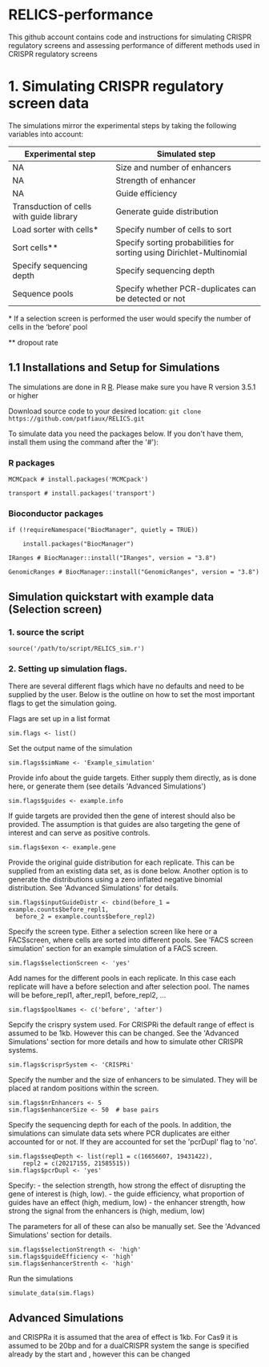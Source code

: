 # RELICS-performance
This github account contains code and instructions for simulating CRISPR regulatory screens and assessing performance of different methods used in CRISPR regulatory screens

# 1. Simulating CRISPR regulatory screen data
The simulations mirror the experimental steps by taking the following variables into account:

| Experimental step | Simulated step |
| ----------------- | -------------- |
| NA | Size and number of enhancers|
| NA | Strength of enhancer |
| NA | Guide efficiency |
| Transduction of cells with guide library | Generate guide distribution |
| Load sorter with cells* | Specify number of cells to sort |
| Sort cells** | Specify sorting probabilities for sorting using Dirichlet-Multinomial |
| Specify sequencing depth | Specify sequencing depth |
| Sequence pools | Specify whether PCR-duplicates can be detected or not |

\* If a selection screen is performed the user would specify the number of cells in the ‘before’ pool

** dropout rate

## 1.1 Installations and Setup for Simulations
The simulations are done in R [R](https://cran.r-project.org/bin/windows/base/). Please make sure you have R version 3.5.1 or higher

Download source code to your desired location: `git clone https://github.com/patfiaux/RELICS.git`

To simulate data you need the packages below. If you don't have them, install them using the command after the '#'):
### R packages
```
MCMCpack # install.packages('MCMCpack')

transport # install.packages('transport')

```

### Bioconductor packages
```
if (!requireNamespace("BiocManager", quietly = TRUE))

    install.packages("BiocManager")
    
IRanges # BiocManager::install("IRanges", version = "3.8")

GenomicRanges # BiocManager::install("GenomicRanges", version = "3.8")
```

## Simulation quickstart with example data (Selection screen)
### 1. source the script
```
source('/path/to/script/RELICS_sim.r')
```

### 2. Setting up simulation flags. 
There are several different flags which have no defaults and need to be supplied by the user. Below is the outline on how to set the most important flags to get the simulation going.

Flags are set up in a list format

```
sim.flags <- list()
```

Set the output name of the simulation
```
sim.flags$simName <- 'Example_simulation'
```

Provide info about the guide targets. Either supply them directly, as is done here, or generate them (see details 'Advanced Simulations')
```
sim.flags$guides <- example.info
```

If guide targets are provided then the gene of interest should also be provided. The assumption is that guides are also targeting the gene of interest and can serve as positive controls.
```
sim.flags$exon <- example.gene
```

Provide the original guide distribution for each replicate. This can be supplied from an existing data set, as is done below. Another option is to generate the distributions using a zero inflated negative binomial distribution. See 'Advanced Simulations' for details.
```
sim.flags$inputGuideDistr <- cbind(before_1 = example.counts$before_repl1, 
  before_2 = example.counts$before_repl2)
```  

Specify the screen type. Either a selection screen like here or a FACSscreen, where cells are sorted into different pools. See 'FACS screen simulation' section for an example simulation of a FACS screen.
```
sim.flags$selectionScreen <- 'yes'
```

Add names for the different pools in each replicate. In this case each replicate will have a before selection and after selection pool. The names will be before_repl1, after_repl1, before_repl2, ...
```
sim.flags$poolNames <- c('before', 'after')
```

Sepcify the crispry system used. For CRISPRi the default range of effect is assumed to be 1kb. However this can be changed. See the 'Advanced Simulations' section for more details and how to simulate other CRISPR systems.
```
sim.flags$crisprSystem <- 'CRISPRi'
```

Specify the number and the size of enhancers to be simulated. They will be placed at random positions within the screen.
```
sim.flags$nrEnhancers <- 5
sim.flags$enhancerSize <- 50  # base pairs
```

Specify the sequencing depth for each of the pools. In addition, the simulations can simulate data sets where PCR duplicates are either accounted for or not. If they are accounted for set the 'pcrDupl' flag to 'no'.
```
sim.flags$seqDepth <- list(repl1 = c(16656607, 19431422),
    repl2 = c(20217155, 21585515))
sim.flags$pcrDupl <- 'yes'
```

Specify:
    - the selection strength, how strong the effect of disrupting the gene of interest is (high, low). 
    - the guide efficiency, what proportion of guides have an effect (high, medium, low)
    - the enhancer strength, how strong the signal from the enhancers is (high, medium, low)
    
The parameters for all of these can also be manually set. See the 'Advanced Simulations' section for details.
```
sim.flags$selectionStrength <- 'high'
sim.flags$guideEfficiency <- 'high'
sim.flags$enhancerStrenth <- 'high'
```

Run the simulations
```
simulate_data(sim.flags)
```

## Advanced Simulations


and CRISPRa it is assumed that the area of effect is 1kb. For Cas9 it is assumed to be 20bp and for a dualCRISPR system the sange is specified already by the start and , however this can be changed

